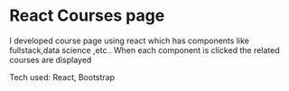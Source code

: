 # React Courses page

I developed course page using react which has components like fullstack,data science ,etc..
When each component is clicked the related courses are displayed

Tech used: React, Bootstrap
